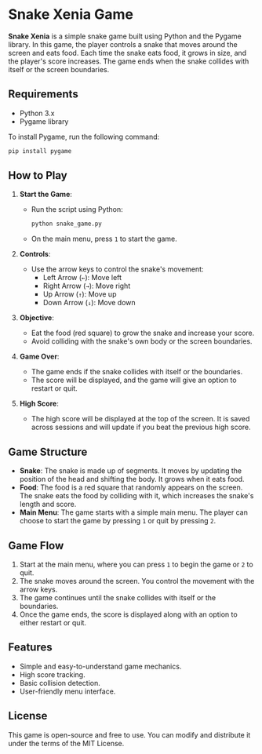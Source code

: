 # Snake Xenia Game

**Snake Xenia** is a simple snake game built using Python and the Pygame library. In this game, the player controls a snake that moves around the screen and eats food. Each time the snake eats food, it grows in size, and the player's score increases. The game ends when the snake collides with itself or the screen boundaries.

## Requirements

- Python 3.x
- Pygame library

To install Pygame, run the following command:
```bash
pip install pygame
```

## How to Play

1. **Start the Game**: 
   - Run the script using Python:
     ```bash
     python snake_game.py
     ```
   - On the main menu, press `1` to start the game.

2. **Controls**: 
   - Use the arrow keys to control the snake's movement:
     - Left Arrow (`←`): Move left
     - Right Arrow (`→`): Move right
     - Up Arrow (`↑`): Move up
     - Down Arrow (`↓`): Move down

3. **Objective**: 
   - Eat the food (red square) to grow the snake and increase your score.
   - Avoid colliding with the snake's own body or the screen boundaries.

4. **Game Over**:
   - The game ends if the snake collides with itself or the boundaries.
   - The score will be displayed, and the game will give an option to restart or quit.

5. **High Score**:
   - The high score will be displayed at the top of the screen. It is saved across sessions and will update if you beat the previous high score.

## Game Structure

- **Snake**: The snake is made up of segments. It moves by updating the position of the head and shifting the body. It grows when it eats food.
- **Food**: The food is a red square that randomly appears on the screen. The snake eats the food by colliding with it, which increases the snake's length and score.
- **Main Menu**: The game starts with a simple main menu. The player can choose to start the game by pressing `1` or quit by pressing `2`.

## Game Flow

1. Start at the main menu, where you can press `1` to begin the game or `2` to quit.
2. The snake moves around the screen. You control the movement with the arrow keys.
3. The game continues until the snake collides with itself or the boundaries.
4. Once the game ends, the score is displayed along with an option to either restart or quit.

## Features

- Simple and easy-to-understand game mechanics.
- High score tracking.
- Basic collision detection.
- User-friendly menu interface.

## License

This game is open-source and free to use. You can modify and distribute it under the terms of the MIT License.


